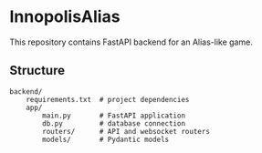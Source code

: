 # InnopolisAlias

This repository contains FastAPI backend for an Alias-like game.

## Structure

```
backend/
    requirements.txt  # project dependencies
    app/
        main.py       # FastAPI application
        db.py         # database connection
        routers/      # API and websocket routers
        models/       # Pydantic models
```

